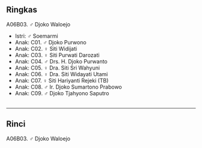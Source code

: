 ## Ringkas

A06B03. ♂ Djoko Waloejo
	<br/>

*	Istri: ♂ Soemarmi
	<br/>
*	Anak: C01. ♂ Djoko Purwono
*	Anak: C02. ♀ Siti Widijati
*	Anak: C03. ♀ Siti Purwati Darozati
*	Anak: C04. ♂ Drs. H. Djoko Purwanto 
*	Anak: C05. ♀ Dra. Siti Sri Wahyuni 
*	Anak: C06. ♀ Dra. Siti Widayati Utami
*	Anak: C07. ♀ Siti Hariyanti Rejeki (TB)
*	Anak: C08. ♂ Ir. Djoko Sumartono Prabowo
*	Anak: C09. ♂ Djoko Tjahyono Saputro
	<br/><br/>

-- -- --

## Rinci

A06B03. ♂ Djoko Waloejo
	<br/>
